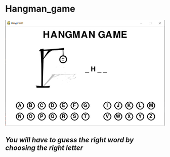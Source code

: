 # Hangman_game
![Demo](https://github.com/DoDucNhan/Hangman_game/blob/main/Game%20Demo.jpg)

## **_You will have to guess the right word by choosing the right letter_**
